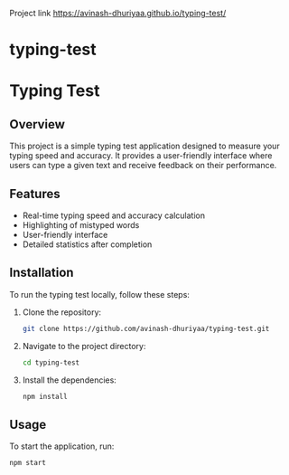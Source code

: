  Project link https://avinash-dhuriyaa.github.io/typing-test/



# typing-test
# Typing Test

## Overview

This project is a simple typing test application designed to measure your typing speed and accuracy. It provides a user-friendly interface where users can type a given text and receive feedback on their performance.

## Features

- Real-time typing speed and accuracy calculation
- Highlighting of mistyped words
- User-friendly interface
- Detailed statistics after completion

## Installation

To run the typing test locally, follow these steps:

1. Clone the repository:
    ```sh
    git clone https://github.com/avinash-dhuriyaa/typing-test.git
    ```
2. Navigate to the project directory:
    ```sh
    cd typing-test
    ```
3. Install the dependencies:
    ```sh
    npm install
    ```

## Usage

To start the application, run:
```sh
npm start
